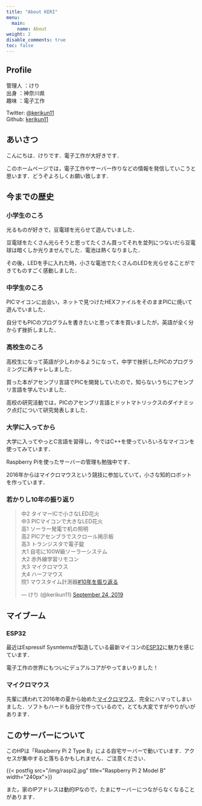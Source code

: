 ```yaml
---
title: "About KERI"
menu:
  main:
    name: About
weight: 2
disable_comments: true
toc: false
---
```


## Profile

管理人	：けり  
出身	：神奈川県  
趣味	：電子工作  

Twitter: [@kerikun11](http://twitter.com/kerikun11)  
Github:  [kerikun11](http://github.com/kerikun11)

## あいさつ

こんにちは．けりです．電子工作が大好きです．

このホームページでは，電子工作やサーバー作りなどの情報を発信していこうと思います．どうぞよろしくお願い致します．

## 今までの歴史

### 小学生のころ

光るものが好きで，豆電球を光らせて遊んでいました．

豆電球をたくさん光らそうと思ってたくさん買ってそれを並列につないだら豆電球は暗くしか光りませんでした．電池は熱くなりました．

その後，LEDを手に入れた時，小さな電池でたくさんのLEDを光らせることができてものすごく感動しました．

### 中学生のころ

PICマイコンに出会い，ネットで見つけたHEXファイルをそのままPICに焼いて遊んでいました．

自分でもPICのプログラムを書きたいと思って本を買いましたが，英語が全く分からず挫折しました．

### 高校生のころ

高校生になって英語が少しわかるようになって，中学で挫折したPICのプログラミングに再チャレしました．

買った本がアセンブリ言語でPICを開発していたので，知らないうちにアセンブリ言語を学んでいました．

高校の研究活動では，PICのアセンブリ言語とドットマトリックスのダイナミック点灯について研究発表しました．

### 大学に入ってから

大学に入ってやっとC言語を習得し，今ではC++を使っていろいろなマイコンを使ってみています．

Raspberry Piを使ったサーバーの管理も勉強中です．

2016年からはマイクロマウスという競技に参加していて，小さな知的ロボットを作っています．

### 若かりし10年の振り返り

<blockquote class="twitter-tweet"><p lang="ja" dir="ltr">中2 タイマーICで小さなLED花火<br>中3 PICマイコンで大きなLED花火<br>高1 ソーラー発電で机の照明<br>高2 PICアセンブラでスクロール掲示板<br>高3 トランジスタで電子錠<br>大1 自宅に100W級ソーラーシステム<br>大2 赤外線学習リモコン<br>大3 マイクロマウス<br>大4 ハーフマウス<br>院1 マウスタイム計測器<a href="https://twitter.com/hashtag/10%E5%B9%B4%E3%82%92%E6%8C%AF%E3%82%8A%E8%BF%94%E3%82%8B?src=hash&amp;ref_src=twsrc%5Etfw">#10年を振り返る</a></p>&mdash; けり (@kerikun11) <a href="https://twitter.com/kerikun11/status/1176485703380692993?ref_src=twsrc%5Etfw">September 24, 2019</a></blockquote> <script async src="https://platform.twitter.com/widgets.js" charset="utf-8"></script>

## マイブーム

### ESP32

最近はEspressif Sysmtemsが製造している最新マイコンの[ESP32](http://espressif.com/en/products/hardware/esp32/overview)に魅力を感じています．

電子工作の世界にもついにデュアルコアがやってまいりました！

### マイクロマウス

先輩に誘われて2016年の夏から始めた[マイクロマウス](http://www.ntf.or.jp/mouse/)．完全にハマってしまいました．ソフトもハードも自分で作っているので，とても大変ですがやりがいがあります．

## このサーバーについて

このHPは「Raspberry Pi 2 Type B」による自宅サーバーで動いています．アクセスが集中すると落ちるかもしれません．ご注意ください．

<!-- {{< postfig src="/img/pine64.jpg" title="PINE64 A+" width="240px">}} -->
{{< postfig src="/img/raspi2.jpg" title="Raspberry Pi 2 Model B" width="240px">}}

また，家のIPアドレスは動的IPなので，たまにサーバーにつながらなくなることがあります．
